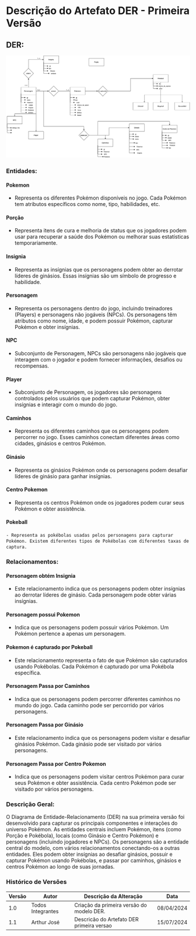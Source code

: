 # **Descrição do Artefato DER - Primeira Versão**

## DER:

![Image](der_v1.png)

### Entidades:

#### **Pokemon**
   - Representa os diferentes Pokémon disponíveis no jogo. Cada Pokémon tem atributos específicos como nome, tipo, habilidades, etc.

#### **Porção**
   - Representa itens de cura e melhoria de status que os jogadores podem usar para recuperar a saúde dos Pokémon ou melhorar suas estatísticas temporariamente.

#### **Insignia**
   - Representa as insígnias que os personagens podem obter ao derrotar líderes de ginásios. Essas insígnias são um símbolo de progresso e habilidade.

#### **Personagem**
   - Representa os personagens dentro do jogo, incluindo treinadores (Players) e personagens não jogáveis (NPCs). Os personagens têm atributos como nome, idade, e podem possuir Pokémon, capturar Pokémon e obter insígnias.

#### **NPC**
   - Subconjunto de Personagem, NPCs são personagens não jogáveis que interagem com o jogador e podem fornecer informações, desafios ou recompensas.

#### **Player**
   - Subconjunto de Personagem, os jogadores são personagens controlados pelos usuários que podem capturar Pokémon, obter insígnias e interagir com o mundo do jogo.

#### **Caminhos**
   - Representa os diferentes caminhos que os personagens podem percorrer no jogo. Esses caminhos conectam diferentes áreas como cidades, ginásios e centros Pokémon.

#### **Ginásio**
   - Representa os ginásios Pokémon onde os personagens podem desafiar líderes de ginásio para ganhar insígnias.

#### **Centro Pokemon**
   - Representa os centros Pokémon onde os jogadores podem curar seus Pokémon e obter assistência.

#### **Pokeball**
    - Representa as pokébolas usadas pelos personagens para capturar Pokémon. Existem diferentes tipos de Pokébolas com diferentes taxas de captura.

### Relacionamentos:

#### **Personagem obtém Insignia**
   - Este relacionamento indica que os personagens podem obter insígnias ao derrotar líderes de ginásio. Cada personagem pode obter várias insígnias.

####  **Personagem possui Pokemon**
   - Indica que os personagens podem possuir vários Pokémon. Um Pokémon pertence a apenas um personagem.

#### **Pokemon é capturado por Pokeball**
   - Este relacionamento representa o fato de que Pokémon são capturados usando Pokébolas. Cada Pokémon é capturado por uma Pokébola específica.

#### **Personagem Passa por Caminhos**
   - Indica que os personagens podem percorrer diferentes caminhos no mundo do jogo. Cada caminho pode ser percorrido por vários personagens.

#### **Personagem Passa por Ginásio**
   - Este relacionamento indica que os personagens podem visitar e desafiar ginásios Pokémon. Cada ginásio pode ser visitado por vários personagens.

#### **Personagem Passa por Centro Pokemon**
   - Indica que os personagens podem visitar centros Pokémon para curar seus Pokémon e obter assistência. Cada centro Pokémon pode ser visitado por vários personagens.

### Descrição Geral:

O Diagrama de Entidade-Relacionamento (DER) na sua primeira versão foi desenvolvido para capturar os principais componentes e interações do universo Pokémon. As entidades centrais incluem Pokémon, itens (como Porção e Pokébola), locais (como Ginásio e Centro Pokémon) e personagens (incluindo jogadores e NPCs). Os personagens são a entidade central do modelo, com vários relacionamentos conectando-os a outras entidades. Eles podem obter insígnias ao desafiar ginásios, possuir e capturar Pokémon usando Pokébolas, e passar por caminhos, ginásios e centros Pokémon ao longo de suas jornadas.


### Histórico de Versões

| Versão | Autor         | Descrição da Alteração                                                                                                                                      | Data       |
|--------|---------------|-------------------------------------------------------------------------------------------------------------------------------------------------------------|------------|
| 1.0    | Todos Integrantes  | Criação da primeira versão do modelo DER. | 08/04/2024|
| 1.1    |  Arthur José  | Descricão do Artefato DER primeira versao  | 15/07/2024|
